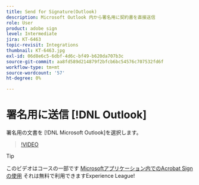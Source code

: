 ```yaml
---
title: Send for Signature(Outlook)
description: Microsoft Outlook 内から署名用に契約書を直接送信
role: User
product: adobe sign
level: Intermediate
jira: KT-6463
topic-revisit: Integrations
thumbnail: KT-6463.jpg
exl-id: 06d8e6c5-6dbf-4d6c-bf49-b620da707b3c
source-git-commit: aa8fd589d214879f2bfcb6bc54576c707532fd6f
workflow-type: tm+mt
source-wordcount: '57'
ht-degree: 0%

---
```


# 署名用に送信 [!DNL Outlook]

署名用の文書を [!DNL Microsoft Outlook]を選択します。

>[!VIDEO](https://video.tv.adobe.com/v/37839?quality=12&learn=on&hidetitle=true)

>[!TIP]
>
>このビデオはコースの一部です [Microsoftアプリケーション内でのAcrobat Signの使用](https://experienceleague.adobe.com/?recommended=Sign-U-1-2020.2) それは無料で利用できますExperience League!
